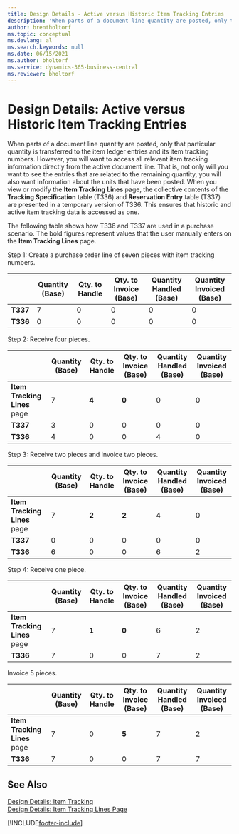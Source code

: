 ```yaml
---
title: Design Details - Active versus Historic Item Tracking Entries
description: 'When parts of a document line quantity are posted, only that quantity is transferred to the item ledger entries and its item tracking numbers.'
author: brentholtorf
ms.topic: conceptual
ms.devlang: al
ms.search.keywords: null
ms.date: 06/15/2021
ms.author: bholtorf
ms.service: dynamics-365-business-central
ms.reviewer: bholtorf
---
```

# <a name="design-details-active-versus-historic-item-tracking-entries"></a>Design Details: Active versus Historic Item Tracking Entries
When parts of a document line quantity are posted, only that particular quantity is transferred to the item ledger entries and its item tracking numbers. However, you will want to access all relevant item tracking information directly from the active document line. That is, not only will you want to see the entries that are related to the remaining quantity, you will also want information about the units that have been posted. When you view or modify the **Item Tracking Lines** page, the collective contents of the **Tracking Specification** table (T336) and **Reservation Entry** table (T337) are presented in a temporary version of T336. This ensures that historic and active item tracking data is accessed as one.  

 The following table shows how T336 and T337 are used in a purchase scenario. The bold figures represent values that the user manually enters on the **Item Tracking Lines** page.  

 Step 1: Create a purchase order line of seven pieces with item tracking numbers.  

||**Quantity (Base)**|**Qty. to Handle**|**Qty. to Invoice (Base)**|**Quantity Handled (Base)**|**Quantity Invoiced (Base)**|  
|-|----------------------------------------------|--------------------------------------------|------------------------------------------------------|-------------------------------------------------------|--------------------------------------------------------|  
|**T337**|7|0|0|0|0|  
|**T336**|0|0|0|0|0|  

 Step 2: Receive four pieces.  

||**Quantity (Base)**|**Qty. to Handle**|**Qty. to Invoice (Base)**|**Quantity Handled (Base)**|**Quantity Invoiced (Base)**|  
|-|----------------------------------------------|--------------------------------------------|------------------------------------------------------|-------------------------------------------------------|--------------------------------------------------------|  
|**Item Tracking Lines** page|7|**4**|**0**|0|0|  
|**T337**|3|0|0|0|0|  
|**T336**|4|0|0|4|0|  

 Step 3: Receive two pieces and invoice two pieces.  

||**Quantity (Base)**|**Qty. to Handle**|**Qty. to Invoice (Base)**|**Quantity Handled (Base)**|**Quantity Invoiced (Base)**|  
|-|----------------------------------------------|--------------------------------------------|------------------------------------------------------|-------------------------------------------------------|--------------------------------------------------------|  
|**Item Tracking Lines** page|7|**2**|**2**|4|0|  
|**T337**|0|0|0|0|0|  
|**T336**|6|0|0|6|2|  

 Step 4: Receive one piece.  

||**Quantity (Base)**|**Qty. to Handle**|**Qty. to Invoice (Base)**|**Quantity Handled (Base)**|**Quantity Invoiced (Base)**|  
|-|----------------------------------------------|--------------------------------------------|------------------------------------------------------|-------------------------------------------------------|--------------------------------------------------------|  
|**Item Tracking Lines** page|7|**1**|**0**|6|2|  
|**T336**|7|0|0|7|2|  

 Invoice 5 pieces.  

||**Quantity (Base)**|**Qty. to Handle**|**Qty. to Invoice (Base)**|**Quantity Handled (Base)**|**Quantity Invoiced (Base)**|  
|-|----------------------------------------------|--------------------------------------------|------------------------------------------------------|-------------------------------------------------------|--------------------------------------------------------|  
|**Item Tracking Lines** page|7|0|**5**|7|2|  
|**T336**|7|0|0|7|7|  

## <a name="see-also"></a>See Also
 [Design Details: Item Tracking](design-details-item-tracking.md)   
 [Design Details: Item Tracking Lines Page](design-details-item-tracking-lines-window.md)


[!INCLUDE[footer-include](includes/footer-banner.md)]
